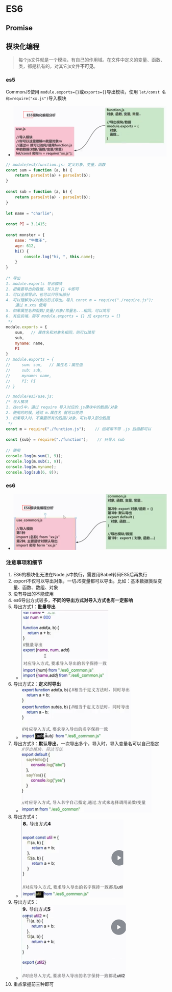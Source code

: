 # ES6

## Promise

## 模块化编程

> 每个js文件就是一个模块，有自己的作用域。在文件中定义的变量、函数、类，都是私有的，对其它js文件**不可见**。


### es5

CommonJS使用 `module.exports={}`或`exports={}`导出模块，使用 `let/const 名称=require("xx.js")`导入模块
- ![img.png](img.png)

```javascript
// module/es5/function.js: 定义对象，变量，函数
const sum = function (a, b) {
    return parseInt(a) + parseInt(b);
}

const sub = function (a, b) {
    return parseInt(a) - parseInt(b);
}

let name = "charlie";

const PI = 3.1415;

const monster = {
    name: "牛魔王",
    age: 612,
    hi() {
        console.log("hi, ", this.name);
    }
}

/* 导出
1. module.exports 导出模块
2. 把需要导出的数据，写入到 {} 中即可
3. 可以全部导出，也可以只导出部分
4. 可以理解为以对象的形式导出。导入 const m = require("./require.js");
    通过 m.xxx 使用
5. 如果属性名和函数/变量/对象/常量名...相同，可以简写
6. 有些前端，简写 module.exports = {} 成 exports = {}
 */
module.exports = {
    sum,   // 属性名和对象名相同，则可以简写
    sub,
    myname: name,
    PI
}
// module.exports = {
//     sum: sum,   // 属性名：属性值
//     sub: sub,
//     myname: name,
//     PI: PI
// }
```

```javascript
// module/es5/use.js: 
/* 导入模块
1. 在es5中，通过 require 导入对应的.js模块中的数据/对象
2. 使用的时候，通过 m.属性名 就可以使用
3. 如果导入时，不需要所有的数据/对象，可以导入部分数据
 */
const m = require("./function.js");    // 结尾带不带 .js 后缀都可以

const {sub} = require("./function");    // 只导入 sub

// 使用
console.log(m.sum(1, 9));
console.log(m.sub(1, 9));
console.log(m.myname);
console.log(sub(6, 8));
```

### es6

- ![img_1.png](img_1.png)

### 注意事项和细节

1. ES6的模块化无法在Node.js中执行，需要用Babel转码ES5后再执行
2. export不仅可以导出对象，一切JS变量都可以导出。比如：基本数据类型变量、函数、数组、对象
3. 没有导出的不能使用
4. es6导出方式较多，**不同的导出方式对导入方式也有一定影响**
5. 导出方式1：**批量导出**
   - ![img_2.png](img_2.png)
6. 导出方式2：**定义时导出**
   - ![img_3.png](img_3.png)
7. 导出方式3：**默认导出**，一次导出多个，导入时，导入变量名可以自己指定
   - ![img_4.png](img_4.png)
8. 导出方式4：
   - ![img_5.png](img_5.png)
9. 导出方式5：
   - ![img_6.png](img_6.png)
10. 重点掌握前三种即可